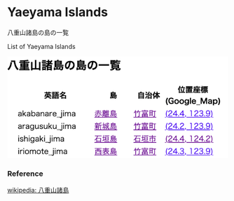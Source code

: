 Yaeyama Islands 
===============

八重山諸島の島の一覧

List of Yaeyama Islands 


![yaeyama islands](https://github.com/ohwada/World_Countries/blob/main/geoPandas/polygon_explode/okinawa/island_list/yaeyama_islands/screenshots/yaeyama_islands.png)

### Reference

[wikipedia: 八重山諸島](https://ja.wikipedia.org/wiki/Category:%E5%85%AB%E9%87%8D%E5%B1%B1%E8%AB%B8%E5%B3%B6)

